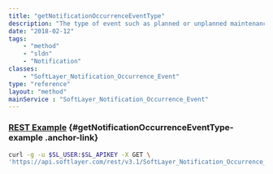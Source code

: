 ```yaml
---
title: "getNotificationOccurrenceEventType"
description: "The type of event such as planned or unplanned maintenance."
date: "2018-02-12"
tags:
    - "method"
    - "sldn"
    - "Notification"
classes:
    - "SoftLayer_Notification_Occurrence_Event"
type: "reference"
layout: "method"
mainService : "SoftLayer_Notification_Occurrence_Event"
---
```


### [REST Example](#getNotificationOccurrenceEventType-example) <a href="/article/rest/"><i class="fas fa-question"></i></a> {#getNotificationOccurrenceEventType-example .anchor-link} 
```bash
curl -g -u $SL_USER:$SL_APIKEY -X GET \
'https://api.softlayer.com/rest/v3.1/SoftLayer_Notification_Occurrence_Event/{SoftLayer_Notification_Occurrence_EventID}/getNotificationOccurrenceEventType'
```
